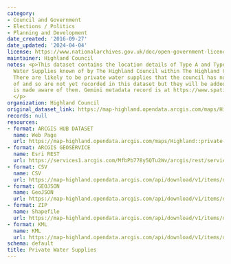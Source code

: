 ```yaml
---
category:
- Council and Government
- Elections / Politics
- Planning and Development
date_created: '2016-09-27'
date_updated: '2024-04-04'
license: https://www.nationalarchives.gov.uk/doc/open-government-licence/version/3/
maintainer: Highland Council
notes: <p>This dataset contains the location details of Type A and Type B Private
  Water Supplies known of by The Highland Council within The Highland Council Area.
  There are likely to be private water supplies that the council has not been notified
  of and so are not yet recorded in this dataset but they will be added when the council
  is made aware of them. Gemini metadata record is at https://www.spatialdata.gov.scot/geonetwork/srv/eng/catalog.search#/metadata/%7Bf7b4d832-1712-4c53-864e-0e755e0873ef%7D
  </p>
organization: Highland Council
original_dataset_link: https://map-highland.opendata.arcgis.com/maps/Highland::private-water-supplies
records: null
resources:
- format: ARCGIS HUB DATASET
  name: Web Page
  url: https://map-highland.opendata.arcgis.com/maps/Highland::private-water-supplies
- format: ARCGIS GEOSERVICE
  name: Esri REST
  url: https://services1.arcgis.com/MfbPb778y5QTu2Wv/arcgis/rest/services/PrivateWaterSupplies/FeatureServer/0
- format: CSV
  name: CSV
  url: https://map-highland.opendata.arcgis.com/api/download/v1/items/ded172bbade24650bb2c1baec5e0d318/csv?layers=0
- format: GEOJSON
  name: GeoJSON
  url: https://map-highland.opendata.arcgis.com/api/download/v1/items/ded172bbade24650bb2c1baec5e0d318/geojson?layers=0
- format: ZIP
  name: Shapefile
  url: https://map-highland.opendata.arcgis.com/api/download/v1/items/ded172bbade24650bb2c1baec5e0d318/shapefile?layers=0
- format: KML
  name: KML
  url: https://map-highland.opendata.arcgis.com/api/download/v1/items/ded172bbade24650bb2c1baec5e0d318/kml?layers=0
schema: default
title: Private Water Supplies
---
```


